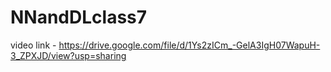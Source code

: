# NNandDLclass7

video link - https://drive.google.com/file/d/1Ys2zICm_-GelA3IgH07WapuH-3_ZPXJD/view?usp=sharing
